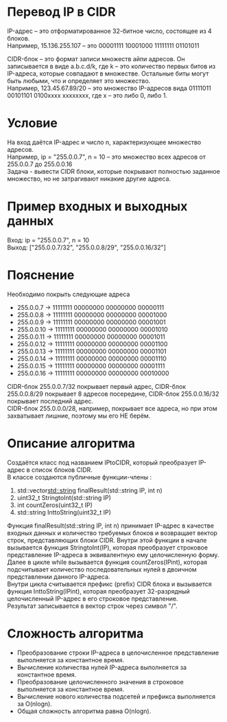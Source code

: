 # Перевод IP в CIDR  

IP-адрес – это отформатированное 32-битное число, состоящее из 4 блоков.  
Например, 15.136.255.107 – это 00001111 10001000 11111111 01101011  

CIDR-блок – это формат записи множеств айпи адресов. Он записывается в виде a.b.c.d/k, где k – это количество первых битов из IP-адреса, которые совпадают в множестве.
Остальные биты могут быть любыми, что и определяет это множество.  
Например, 123.45.67.89/20 – это множество IP-адресов вида 01111011 00101101 0100xxxx xxxxxxxx, где x – это либо 0, либо 1.  

# Условие  

На вход даётся IP-адрес и число n, характеризующее множество адресов.  
Например, ip = "255.0.0.7", n = 10 – это множество всех адресов от 255.0.0.7 до 255.0.0.16  
Задача - вывести CIDR блоки, которые покрывают полностью заданное множество, но не затрагивают никакие другие адреса.  

# Пример входных и выходных данных  

Вход: ip = "255.0.0.7", n = 10  
Выход: ["255.0.0.7/32", "255.0.0.8/29", "255.0.0.16/32"]  

# Пояснение  

Необходимо покрыть следующие адреса  
- 255.0.0.7 -> 11111111 00000000 00000000 00000111  
- 255.0.0.8 -> 11111111 00000000 00000000 00001000  
- 255.0.0.9 -> 11111111 00000000 00000000 00001001  
- 255.0.0.10 -> 11111111 00000000 00000000 00001010  
- 255.0.0.11 -> 11111111 00000000 00000000 00001011  
- 255.0.0.12 -> 11111111 00000000 00000000 00001100  
- 255.0.0.13 -> 11111111 00000000 00000000 00001101  
- 255.0.0.14 -> 11111111 00000000 00000000 00001110  
- 255.0.0.15 -> 11111111 00000000 00000000 00001111  
- 255.0.0.16 -> 11111111 00000000 00000000 00010000

CIDR-блок 255.0.0.7/32 покрывает первый адрес, CIDR-блок 255.0.0.8/29 покрывает 8 адресов посередине, CIDR-блок 255.0.0.16/32 покрывает последний адрес.  
CIDR-блок 255.0.0.0/28, например, покрывает все адреса, но при этом захватывает лишние, поэтому мы его НЕ берём.  

# Описание алгоритма  

Создаётся класс под названием IPtoCIDR, который преобразует IP-адрес в список блоков CIDR.  
В классе создаются публичные функции-члены :  
1. std::vector<std::string> finalResult(std::string IP, int n)
2. uint32_t StringtoInt(std::string IP)  
3. int countZeros(uint32_t IP)  
4. std::string InttoString(uint32_t IP)

Функция finalResult(std::string IP, int n) принимает IP-адрес в качестве входных данных и количество требуемых блоков и возвращает вектор строк, представляющих блоки CIDR.
Внутри этой функции в начале вызывается функция StringtoInt(IP), которая преобразует строковое представление IP-адреса в эквивалентную ему целочисленную форму.  
Далее в цикле while вызывается функция countZeros(IPint), которая подсчитывает количество последовательных нулей в двоичном представлении данного IP-адреса.  
Внутри цикла считывается префикс (prefix) CIDR блока и вызывается функция InttoString(IPint), которая преобразует 32-разрядный целочисленный IP-адрес в его строковое представление.  
Результат записывается в вектор строк через символ "/".  

# Сложность алгоритма  

- Преобразование строки IP-адреса в целочисленное представление выполняется за константное время. 
- Вычисление количества нулей IP-адреса выполняется за константное время.  
- Преобразование целочисленного значения в строковое выполняется за константное время.  
- Вычисление нового количества подсетей и префикса выполняется за O(nlogn).  
- Общая сложность алгоритма равна O(nlogn).
